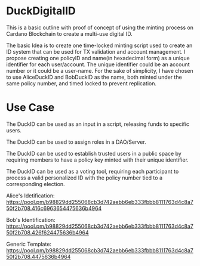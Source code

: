 # DuckDigitalID

This is a basic outline with proof of concept of using the minting process on Cardano Blockchain to create a multi-use digital ID. 

The basic Idea is to create one time-locked minting script used to create an ID system that can be used for TX validation and account management. 
I propose creating one policyID and name(in hexadecimal form) as a unique identifier for each user/account.
The unique identifier could be an account number or it could be a user-name. For the sake of simplicity, I have chosen to use AliceDuckID and BobDuckID as the name, both minted under the same policy number, and timed locked to prevent replication. 

# Use Case

The DuckID can be used as an input in a script, releasing funds to specific users. 

The DuckID can be used to assign roles in a DAO/Server. 

The DuckID can be used to establish trusted users in a public space by requiring members to have a policy key minted with their unique identifier. 

The DuckID can be used as a voting tool, requiring each participant to process a valid personalized ID with the policy number tied to a corresponding election.

Alice's Idetification:
https://pool.pm/b98829dd255068cb3d742aebb6eb333fbbb8111763d4c8a750f2b708.416c6963654475636b4964

Bob's Identification:
https://pool.pm/b98829dd255068cb3d742aebb6eb333fbbb8111763d4c8a750f2b708.426f624475636b4964

Generic Template:
https://pool.pm/b98829dd255068cb3d742aebb6eb333fbbb8111763d4c8a750f2b708.4475636b4964
